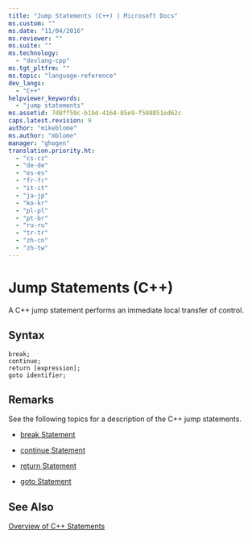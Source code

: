 ```yaml
---
title: "Jump Statements (C++) | Microsoft Docs"
ms.custom: ""
ms.date: "11/04/2016"
ms.reviewer: ""
ms.suite: ""
ms.technology: 
  - "devlang-cpp"
ms.tgt_pltfrm: ""
ms.topic: "language-reference"
dev_langs: 
  - "C++"
helpviewer_keywords: 
  - "jump statements"
ms.assetid: 7d8ff59c-b1bd-4164-85e9-f508851ed62c
caps.latest.revision: 9
author: "mikeblome"
ms.author: "mblome"
manager: "ghogen"
translation.priority.ht: 
  - "cs-cz"
  - "de-de"
  - "es-es"
  - "fr-fr"
  - "it-it"
  - "ja-jp"
  - "ko-kr"
  - "pl-pl"
  - "pt-br"
  - "ru-ru"
  - "tr-tr"
  - "zh-cn"
  - "zh-tw"
---
```

# Jump Statements (C++)
A C++ jump statement performs an immediate local transfer of control.  
  
## Syntax  
  
```  
break;  
continue;  
return [expression];  
goto identifier;  
```  
  
## Remarks  
 See the following topics for a description of the C++ jump statements.  
  
-   [break Statement](../cpp/break-statement-cpp.md)  
  
-   [continue Statement](../cpp/continue-statement-cpp.md)  
  
-   [return Statement](../cpp/return-statement-cpp.md)  
  
-   [goto Statement](../cpp/goto-statement-cpp.md)  
  
## See Also  
 [Overview of C++ Statements](../cpp/overview-of-cpp-statements.md)